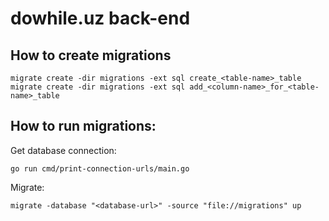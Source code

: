 # dowhile.uz back-end

## How to create migrations

```
migrate create -dir migrations -ext sql create_<table-name>_table
migrate create -dir migrations -ext sql add_<column-name>_for_<table-name>_table
```

## How to run migrations:

Get database connection:

```
go run cmd/print-connection-urls/main.go
```

Migrate:

```
migrate -database "<database-url>" -source "file://migrations" up
```
